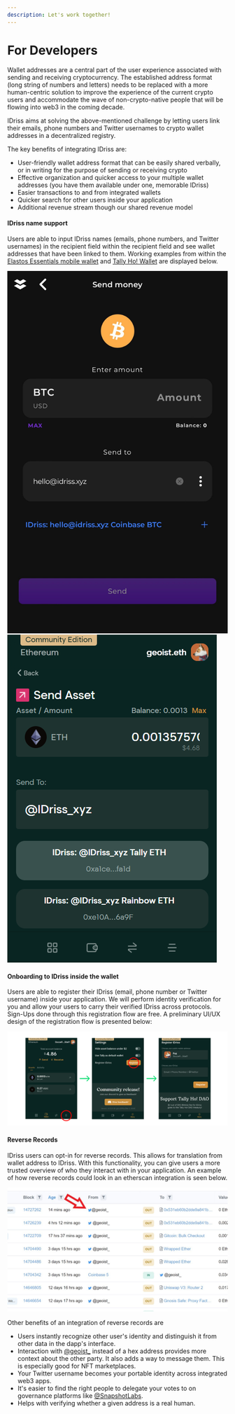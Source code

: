 ```yaml
---
description: Let's work together!
---
```


# For Developers

Wallet addresses are a central part of the user experience associated with sending and receiving cryptocurrency. The established address format (long string of numbers and letters) needs to be replaced with a more human-centric solution to improve the experience of the current crypto users and accommodate the wave of non-crypto-native people that will be flowing into web3 in the coming decade.

IDriss aims at solving the above-mentioned challenge by letting users link their emails, phone numbers and Twitter usernames to crypto wallet addresses in a decentralized registry.

The key benefits of integrating IDriss are:

* User-friendly wallet address format that can be easily shared verbally, or in writing for the purpose of sending or receiving crypto
* Effective organization and quicker access to your multiple wallet addresses (you have them available under one, memorable IDriss)
* Easier transactions to and from integrated wallets
* Quicker search for other users inside your application
* Additional revenue stream though our shared revenue model

#### **IDriss name support**

Users are able to input IDriss names (emails, phone numbers, and Twitter usernames) in the recipient field within the recipient field and see wallet addresses that have been linked to them. Working examples from within the [Elastos Essentials mobile wallet](https://elastos.info/essentials-the-super-wallet/) and [Tally Ho! Wallet](https://gov.tally.cash/t/tip-2-integration-of-idriss-into-tally-ho-wallet-draft/596) are displayed below.

![Elastos Essentials](../../.gitbook/assets/elastos.png) ![Tally Ho! Wallet](<../../.gitbook/assets/tally (1).png>)

#### **Onboarding to IDriss inside the wallet**

Users are able to register their IDriss (email, phone number or Twitter username) inside your application. We will perform identity verification for you and allow your users to carry their verified IDriss across protocols. Sign-Ups done through this registration flow are free. A preliminary UI/UX design of the registration flow is presented below:

![Sign-up process example in Tally Ho! Wallet](<../../.gitbook/assets/tallyFeature2 (1).png>)

#### Reverse Records

IDriss users can opt-in for reverse records. This allows for translation from wallet address to IDriss. With this functionality, you can give users a more trusted overview of who they interact with in your application. An example of how reverse records could look in an etherscan integration is seen below.

![Example etherscan integration. Instead of showing a wallet address, a Twitter username uis diplayed.](../../.gitbook/assets/reverse.jpg)

Other benefits of an integration of reverse records are

* Users instantly recognize other user's identity and distinguish it from other data in the dapp's interface.
* Interaction with [@geoist\_](https://twitter.com/geoist\_) instead of a hex address provides more context about the other party. It also adds a way to message them. This is especially good for NFT marketplaces.
* Your Twitter username becomes your portable identity across integrated web3 apps.
* It's easier to find the right people to delegate your votes to on governance platforms like [@SnapshotLabs](https://twitter.com/SnapshotLabs).
* Helps with verifying whether a given address is a real human.
